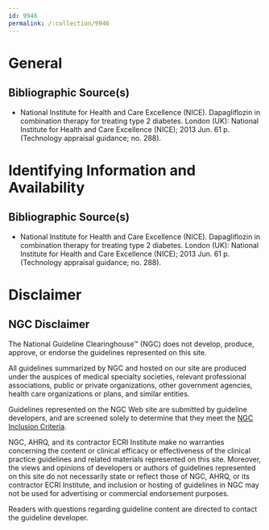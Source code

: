 ```yaml
---
id: 9946
permalink: /:collection/9946
---
```


# General

## Bibliographic Source(s)

- National Institute for Health and Care Excellence (NICE). Dapagliflozin in combination therapy for treating type 2 diabetes. London (UK): National Institute for Health and Care Excellence (NICE); 2013 Jun. 61 p. (Technology appraisal guidance; no. 288).

# Identifying Information and Availability

## Bibliographic Source(s)

- National Institute for Health and Care Excellence (NICE). Dapagliflozin in combination therapy for treating type 2 diabetes. London (UK): National Institute for Health and Care Excellence (NICE); 2013 Jun. 61 p. (Technology appraisal guidance; no. 288).

# Disclaimer

## NGC Disclaimer

The National Guideline Clearinghouse™ (NGC) does not develop, produce, approve, or endorse the guidelines represented on this site.

All guidelines summarized by NGC and hosted on our site are produced under the auspices of medical specialty societies, relevant professional associations, public or private organizations, other government agencies, health care organizations or plans, and similar entities.

Guidelines represented on the NGC Web site are submitted by guideline developers, and are screened solely to determine that they meet the [NGC Inclusion Criteria](/help-and-about/summaries/inclusion-criteria).

NGC, AHRQ, and its contractor ECRI Institute make no warranties concerning the content or clinical efficacy or effectiveness of the clinical practice guidelines and related materials represented on this site. Moreover, the views and opinions of developers or authors of guidelines represented on this site do not necessarily state or reflect those of NGC, AHRQ, or its contractor ECRI Institute, and inclusion or hosting of guidelines in NGC may not be used for advertising or commercial endorsement purposes.

Readers with questions regarding guideline content are directed to contact the guideline developer.

